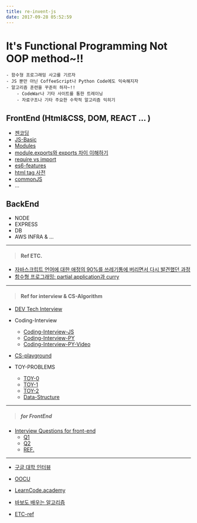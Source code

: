 ```yaml
---
title: re-invent-js
date: 2017-09-28 05:52:59
---
```


It's Functional Programming Not OOP method~!!
=====
	- 함수형 프로그래밍 사고를 기르자
	- JS 뿐만 아닌 CoffeeScript나 Python Code에도 익숙해지자
	- 알고리즘 훈련을 꾸준히 하자~!!
		- CodeWar나 기타 사이트를 통한 트레이닝
		- 자료구조나 기타 주요한 수학적 알고리즘 익히기

## FrontEnd (Html&CSS, DOM, REACT ... )
- [젠코딩](http://webclub.tistory.com/355)
- [JS-Basic](https://www.codecademy.com/articles/bwa-javascript-reference)
- [Modules](https://www.codecademy.com/courses/intermediate-javascript-modules/lessons/modules/exercises/review?action=lesson_resume&program_content_id=f76141681ae1fe73defa7f1003aa5dcc&program_id=6b0a63280379cf8f3763afb1fccd186e)
- [module.exports와 exports 차이 이해하기](https://jongmin92.github.io/2016/08/25/Node/module-exports_exports/)
- [require vs import](https://hackernoon.com/import-export-default-require-commandjs-javascript-nodejs-es6-vs-cheatsheet-different-tutorial-example-5a321738b50f/)
- [es6-features](http://es6-features.org/#BlockScopedVariables)
- [html tag 사전](https://opentutorials.org/module/552)
- [commonJS](http://programmingsummaries.tistory.com/321)
- ...



## BackEnd
- NODE
- EXPRESS
- DB
- AWS INFRA & ...


---
> #### Ref ETC.

- [자바스크립트 언어에 대한 애정의 90%를 쓰레기통에 버리면서 다시 발견했던 과정](https://rhostem.github.io/posts/2017-09-how-i-rediscovered-my-love-for-java-script-after-throwing-90-of-it-in-the-trash/)
- [함수형 프로그래밍: partial application과 curry](https://rhostem.github.io/posts/2017-04-20-curry-and-partial-application/)


- - -

> #### Ref for interview & CS-Algorithm

- [DEV Tech Interview](https://github.com/chan48/Dev_Beginner_Interview_Question)
- Coding-Interview
	- [Coding-Interview-JS](https://github.com/chan48/JavaScript-interview-6th-Edition)
	- [Coding-Interview-PY](https://github.com/chan48/Python-interview-CtCI-6th-Edition)
	- [Coding-Interview-PY-Video](https://www.youtube.com/user/TheEasyoung/playlists)
	
- [CS-playground](http://cs-playground-react.surge.sh/)

- TOY-PROBLEMS
	- [TOY-0](https://github.com/chan48/toy_mornig_problems_0)
	- [TOY-1](https://github.com/chan48/toy-problems-1)
	- [TOY-2](https://github.com/chan48/toy-problems-2)
	- [Data-Structure](https://github.com/chan48/toy-problems-data-structure-ex1)

- - -

> ##### for FrontEnd

- [Interview Questions for front-end](http://www.thatjsdude.com/interview/index.html)
	- [Q1](https://github.com/chan48/Interview-Front-end-Developer-Questions-KR-1/tree/master/Translations/Korean)
	- [Q2](https://github.com/chan48/Interview-Front-end-Developer-Questions-EN-2)
	- [REF.](https://github.com/chan48/toy-problems-hackreactor)

-----

- [구글 대학 인터뷰](https://github.com/chan48/interview-coding-G-university/blob/master/translations/README-ko.md)
- [OOCU](https://github.com/chan48/computer-science-interview/blob/master/extras/courses.md)

- [LearnCode.academy](https://www.youtube.com/user/learncodeacademy)
- [바보도 배우는 알고리즘](https://www.youtube.com/channel/UCcMW283tl-0u9ZZSwOvkupQ/playlists)
- [ETC-ref](https://github.com/mission-peace/interview/wiki)



